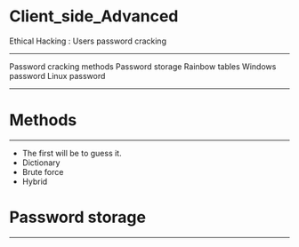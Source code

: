 # Client_side_Advanced
Ethical Hacking : Users password cracking
<hr>
Password cracking methods
Password storage
Rainbow tables
Windows password
Linux password
<hr>

# Methods
<hr>

* The first will be to guess it.
* Dictionary
* Brute force
* Hybrid

# Password storage
<hr>

